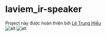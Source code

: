 # laviem_ir-speaker
 
Project này được hoàn thiện bởi [Lê Trung Hiếu](https://github.com/hieult61)<br />
![alt](https://user-images.githubusercontent.com/115943390/228398112-292015f3-ec1a-4f35-81f0-2e60edc5db3d.png)
![alt](https://user-images.githubusercontent.com/115943390/228398122-ae954361-7f59-41a3-913a-e60cfd4396f0.png)
